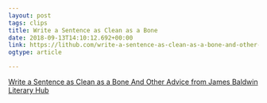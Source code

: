 ```yaml
---
layout: post
tags: clips
title: Write a Sentence as Clean as a Bone
date: 2018-09-13T14:10:12.692+00:00
link: https://lithub.com/write-a-sentence-as-clean-as-a-bone-and-other-advice-from-james-baldwin/
ogtype: article

---
```

[Write a Sentence as Clean as a Bone And Other Advice from James Baldwin  Literary Hub](https://lithub.com/write-a-sentence-as-clean-as-a-bone-and-other-advice-from-james-baldwin/?utm_source=CreativeMornings+Global&utm_campaign=0e3a88154b-Weekly+Highlights+136&utm_medium=email&utm_term=0_1768cc808f-0e3a88154b-324003873&mc_cid=0e3a88154b&mc_eid=6d25dd608f)